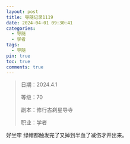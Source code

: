 ```yaml
---
layout: post
title: 导随记录1119
date: 2024-04-01 09:30:41
categories:
  - 导随
  - 学者
tags:
  - 导随
pin: true
toc: true
comments: true
---
```

> 日期：2024.4.1
>
> 等级：70
>
> 副本：修行古刹星导寺
>
> 职业：学者

好坐牢 绿帽都触发完了又掉到半血了减伤才开出来。
